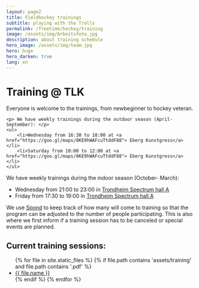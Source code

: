 ```yaml
---
layout: page2
title: Fieldhockey trainings
subtitle: playing with the Trolls
permalink: /freetime/hockey/training
image: /assets/img/Arbeitsfoto.jpg
description: about training schedule
hero_image: /assets/img/team.jpg
hero: huge
hero_darken: true
lang: en
---
```

<script>
  // Prompt for a password
  var password = prompt("This side is for club members, please provide the password:");

  // Check if the entered password is correct
  if (password !== "TLK") {
    alert("Incorrect password. Please contact me to get access.");
    window.location.href = "/freetime/hockey"; // Redirect to the home page or another page
  }
</script>
<div class="post">
	<h1 class="pageTitle">Training @ TLK</h1>
	<p class="intro"> Everyone is welcome to the trainings, from newbeginner to hockey veteran.</p>
	
	<p> We have weekly trainings during the outdoor season (April-September): </p>
	<ul>
		<li>Wednesday from 16:30 to 18:00 at <a href="https://goo.gl/maps/8KE9hWAFcuTtddF88"> Eberg Kunstgress</a></li>
		<li>Saturday from 10:00 to 12:00 at <a href="https://goo.gl/maps/8KE9hWAFcuTtddF88"> Eberg Kunstgress</a></li>
  	</ul>
   
   <p> We have weekly trainings during the indoor season (October- March):</p>
    <ul>
		<li>Wednesday from 21:00 to 23:00 in <a href="https://goo.gl/maps/oJUkGGWkxnD8a7LV6"> Trondheim Spectrum hall A</a></li>
		<li>Friday from 17:30 to 19:00 in <a href="https://goo.gl/maps/oJUkGGWkxnD8a7LV6"> Trondheim Spectrum hall A</a></li>
  	</ul>
   

<p><p>We use <a href="https://group.spond.com/YQDGM">Spond</a> to keep track of how many will come to training so that the program can be adjusted to the number of people participating.
This is also where we first inform if a training session has to be canceled or special events are planned. </p>

	
<h2>Current training sessions: </h2>
<ul>
  {% for file in site.static_files %}
    {% if file.path contains 'assets/training' and file.path contains '.pdf' %}
      <li><a href="{{ file.path }}" target="_blank">{{ file.name }}</a></li>
    {% endif %}
  {% endfor %}
</ul>